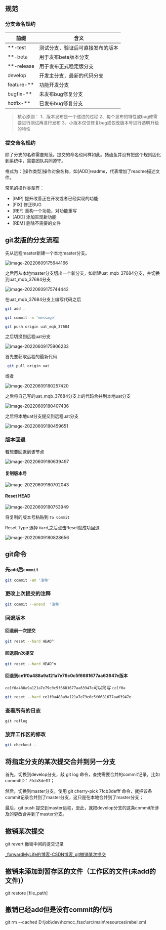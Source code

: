 

## 规范

### 分支命名规约

| 前缀       | 含义                             |
| ---------- | -------------------------------- |
| **-test    | 测试分支，验证后可直接发布的版本 |
| **-beta    | 用于发布beta版本分支             |
| **-release | 用于发布正式稳定版分支           |
| develop    | 开发主分支，最新的代码分支       |
| feature-** | 功能开发分支                     |
| bugfix-**  | 未发布bug修复分支                |
| hotfix-**  | 已发布bug修复分支                |

> 核心原则：
> 1、版本发布是一个递进的过程
> 2、每个发布的特性或bug修需要进行测试再进行发布
> 3、小版本仅仅修复bug或仅改版本号进行透明升级的特性

### 提交命名规约

除了分支的名称需要规范，提交的命名也同样如此。猪齿鱼并没有把这个规则固化到系统中，需要团队共同遵守。

格式为：[操作类型]操作对象名称，如[ADD]readme，代表增加了readme描述文件。

常见的操作类型有：

- [IMP] 提升改善正在开发或者已经实现的功能
- [FIX] 修正BUG
- [REF] 重构一个功能，对功能重写
- [ADD] 添加实现新功能
- [REM] 删除不需要的文件



## git发版的分支流程

先从远程master新建一个本地master分支。

![image-20220609175644166](D:/dev/Typora/image/image-20220609175644166.png)

之后再从本地master分支切出一个新分支，如新建uat_mqb_37684分支，并切换到uat_mqb_37684分支

![image-20220609175744442](D:/dev/Typora/image/image-20220609175744442.png)



在uat_mqb_37684分支上编写代码之后 

```bash
git add .
```

```bash
git commit -m 'message'
```

```bash
git push origin uat_mqb_37684
```

之后切换到远程uat分支

![image-20220609175906233](D:/dev/Typora/image/image-20220609175906233.png)

首先要获取远程的最新代码

```bash
 git pull origin uat
```

或者

![image-20220609180257420](D:/dev/Typora/image/image-20220609180257420.png)

之后将自己写的uat_mqb_37684分支上的代码合并到本地uat分支

![image-20220609180407436](D:/dev/Typora/image/image-20220609180407436.png)

之后将本地uat分支提交到远程uat分支

![image-20220609180459651](D:/dev/Typora/image/image-20220609180459651.png)

### 版本回退

若想要回退到该节点

![image-20220609180639497](D:/dev/Typora/image/image-20220609180639497.png)

#### 复制版本号 

![image-20220609180702043](D:/dev/Typora/image/image-20220609180702043.png)

#### Reset HEAD

![image-20220609180753949](D:/dev/Typora/image/image-20220609180753949.png)

将复制的版本号粘贴到 `To Commit`

Reset Type 选择 `Hard`,之后点击Reset就成功回退

![image-20220609180828656](D:/dev/Typora/image/image-20220609180828656.png)

## git命令

### 先`add`后`commit`

```bash
git commit -am '注释'
```

### 更改上次提交的注释

```   bash
git commit --anend  '注释'
```

### 回退版本

#### 回退前一次提交

```bash
git reset --hard HEAD^
```

#### 回退前n次提交

```bash
git reset --hard HEAD^n
```

#### 回退到ce1f0a488a9a121a7e79c0c5f6681677aa63947e版本

`ce1f0a488a9a121a7e79c0c5f6681677aa63947e`可以简写 `ce1f0a`

```bash
git reset --hard ce1f0a488a9a121a7e79c0c5f6681677aa63947e
```

### 查看所有的日志

`git reflog`

### 放弃工作区的修改

```bash
git checkout .
```



## 将指定分支的某次提交合并到另一分支

首先，切换到develop分支，敲 git log 命令，查找需要合并的commit记录，比如commitID：7fcb3defff；

然后，切换到master分支，使用 git cherry-pick 7fcb3defff  命令，就把该条commit记录合并到了master分支，这只是在本地合并到了master分支；

最后，git push 提交到master远程，至此，就把develop分支的这条commit所涉及的更改合并到了master分支。





## 撤销某次提交

git revert 撤销中间的提交记录

[_forwardMyLife的博客-CSDN博客_git撤销某次提交](https://blog.csdn.net/lucky_ly/article/details/101394171)



## 撤销未添加到暂存区的文件（工作区的文件(未add的文件)）



git restore [file_path]





## 撤销已经add但是没有commit的代码

git rm --cached D:\job\dev\hcmcc_fssc\src\main\resources\rebel.xml

